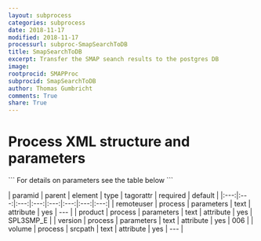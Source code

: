 ```yaml
---
layout: subprocess
categories: subprocess
date: 2018-11-17
modified: 2018-11-17
processurl: subproc-SmapSearchToDB
title: SmapSearchToDB
excerpt: Transfer the SMAP seanch results to the postgres DB
image: 
rootprocid: SMAPProc
subprocid: SmapSearchToDB
author: Thomas Gumbricht
comments: True
share: True
---
```


<h1 class='foot-description'>Process XML structure and parameters</h1>
```
For details on parameters see the table below
<?xml version="1.0" ?>
<process>
  <!--Generated from python-->
  <userproj plotid="yourplotid" projectid="yourprojectid" siteid="yoursiteid" system="systemid" tractid="yourtractid" userid="youruserid"/>
  <period endday="DD" endmonth="MM" endyear="YYYY" seasonendday="DD" seasonendmonth="MM" seasonstartday="DD" seasonstartmonth="MM" startday="DD" startmonth="MM" startyear="YYYY" timestep="timestep"/>
  <parameters product="txtstring" remoteuser="txtstring" version="txtstring"/>
  <srcpath volume="txtstring"/>
</process>
```

| paramid | parent | element | type | tagorattr | required | default |
|:---:|:---:|:---:|:---:|:---:|:---:|:---:|:---:|
| remoteuser | process | parameters | text | attribute | yes | --- |
| product | process | parameters | text | attribute | yes | SPL3SMP_E |
| version | process | parameters | text | attribute | yes | 006 |
| volume | process | srcpath | text | attribute | yes | --- |
